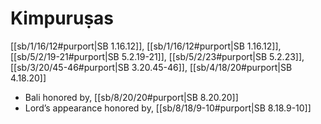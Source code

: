 # Kimpuruṣas

[[sb/1/16/12#purport|SB 1.16.12]], [[sb/1/16/12#purport|SB 1.16.12]], [[sb/5/2/19-21#purport|SB 5.2.19-21]], [[sb/5/2/23#purport|SB 5.2.23]], [[sb/3/20/45-46#purport|SB 3.20.45-46]], [[sb/4/18/20#purport|SB 4.18.20]]

* Bali honored by, [[sb/8/20/20#purport|SB 8.20.20]]
* Lord’s appearance honored by, [[sb/8/18/9-10#purport|SB 8.18.9-10]]
